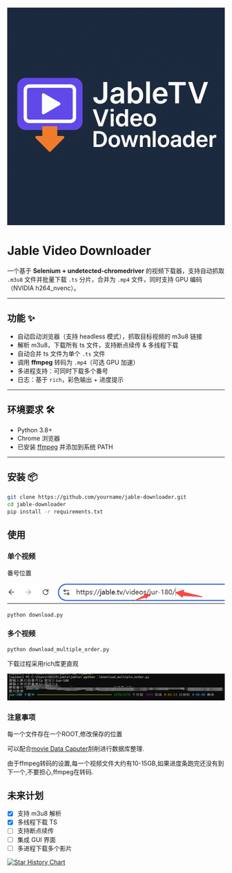 ![alt text](logo.png)

# Jable Video Downloader

一个基于 **Selenium + undetected-chromedriver** 的视频下载器，支持自动抓取 `.m3u8` 文件并批量下载 `.ts` 分片，合并为 `.mp4` 文件，同时支持 GPU 编码（NVIDIA h264_nvenc）。

---

## 功能 ✨
- 自动启动浏览器（支持 headless 模式），抓取目标视频的 m3u8 链接  
- 解析 m3u8，下载所有 ts 文件，支持断点续传 & 多线程下载  
- 自动合并 ts 文件为单个 `.ts` 文件  
- 调用 **ffmpeg** 转码为 `.mp4`（可选 GPU 加速）  
- 多进程支持：可同时下载多个番号  
- 日志：基于 `rich`，彩色输出 + 进度提示  

---

## 环境要求 🛠
- Python 3.8+  
- Chrome 浏览器  
- 已安装 [ffmpeg](https://ffmpeg.org/download.html) 并添加到系统 PATH  

---

## 安装 📦

```bash
git clone https://github.com/yourname/jable-downloader.git
cd jable-downloader
pip install -r requirements.txt
```

## 使用

### 单个视频

番号位置

![alt text](image.png)

```bash
python download.py
```

### 多个视频

```bash
python download_multiple_order.py
```

下载过程采用rich库更直观

![alt text](image-1.png)

### 注意事项

每一个文件存在一个ROOT,修改保存的位置

可以配合[movie Data Caputer](https://github.com/mvdctop/Movie_Data_Capture)刮削进行数据库整理.

由于ffmpeg转码的设置,每一个视频文件大约有10-15GB,如果进度条跑完还没有到下一个,不要担心,ffmpeg在转码.

## 未来计划

- [x] 支持 m3u8 解析
- [x] 多线程下载 TS
- [ ] 支持断点续传
- [ ] 集成 GUI 界面
- [ ] 多进程下载多个影片

[![Star History Chart](https://api.star-history.com/svg?repos=torvalds/linux&type=Date)](https://star-history.com/#torvalds/linux&Date)

